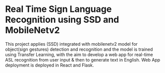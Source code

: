 # Real Time Sign Language Recognition using SSD and MobileNetv2

This project applies (SSD) integrated with mobilenetv2 model for object(sign gestures) detection and recognition and the model is trained using Transfer Learning, with the aim to develop a web app for real-time ASL recognition from user input & then to generate text in English. Web App deployment is deployed in React and Flask.
